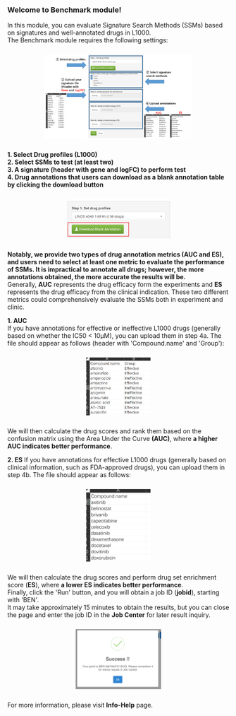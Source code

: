 ### Welcome to Benchmark module!  
In this module, you can evaluate Signature Search Methods (SSMs) based on signatures and well-annotated drugs in L1000.  
The Benchmark module requires the following settings:  

<div style="padding: 10px; text-align: center;">
<img src="imgbm1.png" width = "70%" height = "30%" />
</div>

**1. Select Drug profiles (L1000)**  
**2. Select SSMs to test (at least two)**  
**3. A signature (header with gene and logFC) to perform test**  
**4. Drug annotations that users can download as a blank annotation table by clicking the download button**  

<div style="padding: 10px; text-align: center;">
<img src="imgbm2.png" width = "50%" height = "30%" />
</div>

**Notably, we provide two types of drug annotation metrics (AUC and ES), and users need to select at least one metric to evaluate the performance of SSMs. It is impractical to annotate all drugs; however, the more annotations obtained, the more accurate the results will be.**  
Generally, **AUC** represents the drug efficacy form the experiments and **ES** represents the drug efficacy from the clinical indication. These two different metrics could comprehensively evaluate the SSMs both in experiment and clinic.    

**1. AUC**  
If you have annotations for effective or ineffective L1000 drugs (generally based on whether the IC50 < 10μM), you can upload them in step 4a. The file should appear as follows (header with 'Compound.name' and 'Group'):  

<div style="padding: 10px; text-align: center;">
<img src="imgbm3.png" width = "30%" height = "30%" />
</div>

We will then calculate the drug scores and rank them based on the confusion matrix using the Area Under the Curve **(AUC)**, where **a higher AUC indicates better performance**.  

**2. ES**
If you have annotations for effective L1000 drugs (generally based on clinical information, such as FDA-approved drugs), you can upload them in step 4b. The file should appear as follows:   

<div style="padding: 10px; text-align: center;">
<img src="imgbm4.png" width = "30%" height = "30%" />
</div>

We will then calculate the drug scores and perform drug set enrichment score (**ES**), where **a lower ES indicates better performance**.  
Finally, click the 'Run' button, and you will obtain a job ID (**jobid**), starting with 'BEN'.  
It may take approximately 15 minutes to obtain the results, but you can close the page and enter the job ID in the **Job Center** for later result inquiry.  

<div style="padding: 10px; text-align: center;">
<img src="imgbm5.png" width = "40%" height = "30%" />
</div>

For more information, please visit **Info-Help** page.





